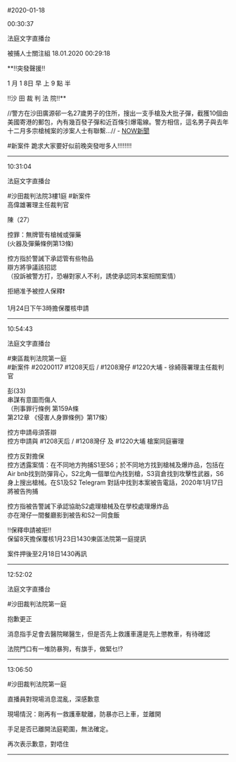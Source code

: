 #2020-01-18


00:30:37

法庭文字直播台 
       
被捕人士關注組  18.01.2020 00:29:18

**‼️突發聲援‼️  
  
1 月 1 8日 早 上 9 點 半  
  
‼️沙 田 裁 判 法 院‼️**  
  
//警方在沙田廣源邨一名27歲男子的住所，搜出一支手槍及大批子彈，截獲10個由美國寄港的郵包，內有幾百發子彈和近百條引爆電線。警方相信，這名男子與去年十二月多宗槍械案的涉案人士有聯繫...// - [NOW新聞](https://news.now.com/home/local/player?newsId=377128)  
  
\#新案件 跪求大家要好似前晚突發咁多人‼️‼️‼️‼️

---
      
10:31:04

法庭文字直播台

\#沙田裁判法院3樓1庭 \#新案件  
高偉雄署理主任裁判官  
  
陳（27）  
  
控罪：無牌管有槍械或彈藥  
(火器及彈藥條例第13條)  
  
控方指於警誡下承認管有些物品  
辯方將爭議該招認  
（投訴被警方打，恐嚇對家人不利，誘使承認同本案相關案情）  
  
拒絕准予被控人保釋❗️  
  
1月24日下午3時擔保覆核申請

---
      
10:54:43

法庭文字直播台

\#東區裁判法院第一庭  
\#新案件 \#20200117 \#1208天后 / \#1208灣仔 \#1220大埔 - 徐綺薇署理主任裁判官  
  
彭(33)  
串謀有意圖而傷人  
（刑事罪行條例 第159A條  
第212章 《侵害人身罪條例》第17條）  
  
控方申請毋須答辯  
控方申請與 \#1208天后 / \#1208灣仔 及 \#1220大埔 槍案同庭審理  
  
控方反對擔保  
控方透露案情：在不同地方拘捕S1至S6；於不同地方找到槍械及爆炸品，包括在Air bnb找到防彈背心，S2北角一個單位內找到槍，S3貨倉找到攻擊性武器，S6 身上搜出槍械。在S1及S2 Telegram 對話中找到本案被告電話，2020年1月17日將被告拘捕  
  
控方指被告警誡下承認協助S2處理槍械及在學校處理爆炸品  
亦在灣仔一間餐廳影到被告和S2一同食飯  
  
‼️保釋申請被拒‼️  
保留8天擔保覆核1月23日1430東區法院第一庭提訊  
  
案件押後至2月18日1430再訊

---
      
12:52:02

法庭文字直播台

\#沙田裁判法院第一庭  
  
抱歉更正  
  
消息指手足會去醫院睇醫生，但是否先上救護車還是先上懲教車，有待確認  
  
法院門口有一堆防暴狗，有旗手，做緊乜!?

---
      
13:06:50



\#沙田裁判法院第一庭  
  
直播員對現場消息混亂，深感歉意  
  
現場情況：剛再有一救護車駛離，防暴亦已上車，並離開  
  
手足是否已離開法庭範圍，無法確定。  
  
再次表示歉意，對唔住

---
      